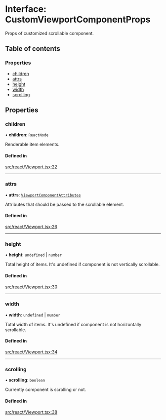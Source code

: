 # Interface: CustomViewportComponentProps

Props of customized scrollable component.

## Table of contents

### Properties

- [children](CustomViewportComponentProps.md#children)
- [attrs](CustomViewportComponentProps.md#attrs)
- [height](CustomViewportComponentProps.md#height)
- [width](CustomViewportComponentProps.md#width)
- [scrolling](CustomViewportComponentProps.md#scrolling)

## Properties

### children

• **children**: `ReactNode`

Renderable item elements.

#### Defined in

[src/react/Viewport.tsx:22](https://github.com/inokawa/virtua/blob/ad81df01/src/react/Viewport.tsx#L22)

___

### attrs

• **attrs**: [`ViewportComponentAttributes`](../API.md#viewportcomponentattributes)

Attributes that should be passed to the scrollable element.

#### Defined in

[src/react/Viewport.tsx:26](https://github.com/inokawa/virtua/blob/ad81df01/src/react/Viewport.tsx#L26)

___

### height

• **height**: `undefined` \| `number`

Total height of items. It's undefined if component is not vertically scrollable.

#### Defined in

[src/react/Viewport.tsx:30](https://github.com/inokawa/virtua/blob/ad81df01/src/react/Viewport.tsx#L30)

___

### width

• **width**: `undefined` \| `number`

Total width of items. It's undefined if component is not horizontally scrollable.

#### Defined in

[src/react/Viewport.tsx:34](https://github.com/inokawa/virtua/blob/ad81df01/src/react/Viewport.tsx#L34)

___

### scrolling

• **scrolling**: `boolean`

Currently component is scrolling or not.

#### Defined in

[src/react/Viewport.tsx:38](https://github.com/inokawa/virtua/blob/ad81df01/src/react/Viewport.tsx#L38)
